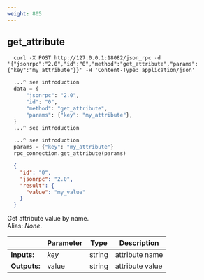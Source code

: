 ```yaml
---
weight: 805
---
```


## **get_attribute**

```shell
  curl -X POST http://127.0.0.1:18082/json_rpc -d '{"jsonrpc":"2.0","id":"0","method":"get_attribute","params":{"key":"my_attribute"}}' -H 'Content-Type: application/json'
```
```python
  ...^ see introduction
  data = {
      "jsonrpc": "2.0",
      "id": "0",
      "method": "get_attribute",
      "params": {"key": "my_attribute"},
  }
  ...^ see introduction
```
```py
  ...^ see introduction
  params = {"key": "my_attribute"}
  rpc_connection.get_attribute(params)
```
```json
  {
    "id": "0",
    "jsonrpc": "2.0",
    "result": {
      "value": "my_value"
    }
  }
```
Get attribute value by name.  
Alias: *None*.  

|             | Parameter | Type   | Description
| ---         | ---       | ---    | ---
|**Inputs:**  | *key*     | string | attribute name
|**Outputs:** | value     | string | attribute value